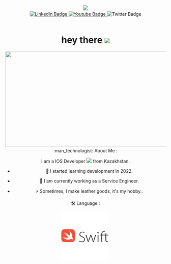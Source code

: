 <div id="header" align="center">
  <img src="https://media.giphy.com/media/M9gbBd9nbDrOTu1Mqx/giphy.gif" width="100"/>
  <div id="badges">
  <a href="https://www.linkedin.com/in/vassiliy-pautov-ba718519b/">
    <img src="https://img.shields.io/badge/Linkedin-blue?logo=linkedin&logoColor=white&style=for-the-badge" alt="LinkedIn Badge"/>
  </a>
  <a href="https://www.instagram.com/pautov.vassiliy/">
    <img src="https://img.shields.io/badge/Instagram-purple?logo=instagram&logoColor=white&style=for-the-badge" alt="Youtube Badge"/>
  </a>
    <img src="https://img.shields.io/badge/vasya.pautov.vp@gmail.com-red?logo=Google&logoColor=white&style=for-the-badge" alt="Twitter Badge"/>
  </a>
</div>
<img src="https://komarev.com/ghpvc/?username=Vassiliy23&style=flat-square&color=blue" alt=""/>
<h1>
  hey there
  <img src="https://media.giphy.com/media/hvRJCLFzcasrR4ia7z/giphy.gif" width="30px"/>
</h1>
<div align="center">
  <img src="https://media.giphy.com/media/dWesBcTLavkZuG35MI/giphy.gif" width="600" height="300"/>
</div>
:man_technologist: About Me :

I am a IOS Developer <img src="https://media.giphy.com/media/WUlplcMpOCEmTGBtBW/giphy.gif" width="30"> from Kazakhstan.

- :telescope: I started learning development in 2022.

- :seedling: I am currently working as a Service Engineer.

- :zap: Sometimes, I make leather goods, it's my hobby..

:hammer_and_wrench: Language :
<div>
<img src="https://github.com/devicons/devicon/blob/master/icons/swift/swift-original-wordmark.svg" title="Swift" alt="Swift" width="150" height="150"/>&nbsp;
</div>
